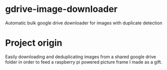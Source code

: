# gdrive-image-downloader
Automatic bulk google drive downloader for images with duplicate detection

# Project origin
Easily downloading and deduplicating images from a shared google drive folder in order to feed a raspberry pi powered picture frame I made as a gift.
